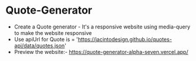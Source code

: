 # Quote-Generator
* Create a Quote generator - It's a responsive website using media-query to make the website responsive
* Use apiUrl for Quote is = 'https://jacintodesign.github.io/quotes-api/data/quotes.json'
* Preview the website:- https://quote-generator-alpha-seven.vercel.app/
